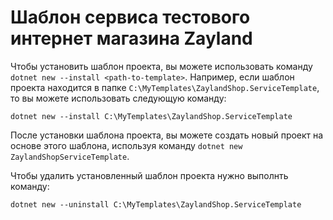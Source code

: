 # Шаблон сервиса тестового интернет магазина Zayland

Чтобы установить шаблон проекта, вы можете использовать команду ```dotnet new --install <path-to-template>```. 
Например, если шаблон проекта находится в папке ```C:\MyTemplates\ZaylandShop.ServiceTemplate```, то вы можете использовать следующую команду:

```
dotnet new --install C:\MyTemplates\ZaylandShop.ServiceTemplate
```

После установки шаблона проекта, вы можете создать новый проект на основе этого шаблона, используя команду ```dotnet new ZaylandShopServiceTemplate```.

Чтобы удалить установленный шаблон проекта нужно выполнть команду:

```
dotnet new --uninstall C:\MyTemplates\ZaylandShop.ServiceTemplate
```